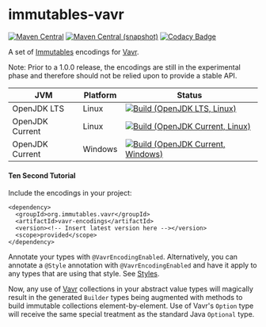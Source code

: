 immutables-vavr
===

[![Maven Central](https://img.shields.io/maven-central/v/org.immutables.vavr/vavr.png?style=flat-square)](http://search.maven.org/#search%7Cga%7C1%7Cg%3A%22org.immutables.vavr%22)
[![Maven Central (snapshot)](https://img.shields.io/nexus/s/https/oss.sonatype.org/org.immutables.vavr/vavr.svg?style=flat-square)](https://oss.sonatype.org/content/repositories/snapshots/org/immutables/vavr/)
[![Codacy Badge](https://api.codacy.com/project/badge/Grade/98691df562e44db69bcace5ee9913855)](https://www.codacy.com/app/github_79/immutables-vavr?utm_source=github.com&amp;utm_medium=referral&amp;utm_content=immutables/immutables-vavr&amp;utm_campaign=Badge_Grade)

A set of [Immutables](http://immutables.org) encodings for [Vavr](http://vavr.io).

Note: Prior to a 1.0.0 release, the encodings are still in the
experimental phase and therefore should not be relied upon to provide
a stable API.

| JVM             | Platform | Status |
|-----------------|----------|--------|
| OpenJDK LTS     | Linux    | [![Build (OpenJDK LTS, Linux)](https://img.shields.io/github/workflow/status/immutables/immutables-vavr/main-openjdk_lts-linux)](https://github.com/immutables/immutables-vavr/actions?query=workflow%3Amain-openjdk_lts-linux) |
| OpenJDK Current | Linux    | [![Build (OpenJDK Current, Linux)](https://img.shields.io/github/workflow/status/immutables/immutables-vavr/main-openjdk_current-linux)](https://github.com/immutables/immutables-vavr/actions?query=workflow%3Amain-openjdk_current-linux)
| OpenJDK Current | Windows  | [![Build (OpenJDK Current, Windows)](https://img.shields.io/github/workflow/status/immutables/immutables-vavr/main-openjdk_current-windows)](https://github.com/immutables/immutables-vavr/actions?query=workflow%3Amain-openjdk_current-windows)

#### Ten Second Tutorial

Include the encodings in your project:

```
<dependency>
  <groupId>org.immutables.vavr</groupId>
  <artifactId>vavr-encodings</artifactId>
  <version><!-- Insert latest version here --></version>
  <scope>provided</scope>
</dependency>
```

Annotate your types with `@VavrEncodingEnabled`. Alternatively,
you can annotate a `@Style` annotation with `@VavrEncodingEnabled`
and have it apply to any types that are using that style. See
[Styles](http://immutables.github.io/style.html).

Now, any use of [Vavr](http://vavr.io) collections in your
abstract value types will magically result in the generated `Builder`
types being augmented with methods to build immutable collections
element-by-element. Use of Vavr's `Option` type will receive
the same special treatment as the standard Java `Optional` type.

